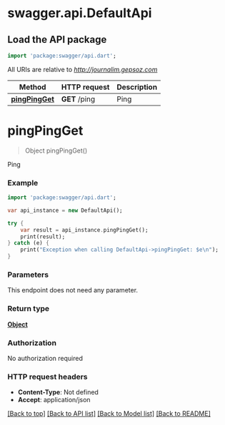 # swagger.api.DefaultApi

## Load the API package
```dart
import 'package:swagger/api.dart';
```

All URIs are relative to *http://journalim.gepsoz.com*

Method | HTTP request | Description
------------- | ------------- | -------------
[**pingPingGet**](DefaultApi.md#pingPingGet) | **GET** /ping | Ping

# **pingPingGet**
> Object pingPingGet()

Ping

### Example
```dart
import 'package:swagger/api.dart';

var api_instance = new DefaultApi();

try {
    var result = api_instance.pingPingGet();
    print(result);
} catch (e) {
    print("Exception when calling DefaultApi->pingPingGet: $e\n");
}
```

### Parameters
This endpoint does not need any parameter.

### Return type

[**Object**](Object.md)

### Authorization

No authorization required

### HTTP request headers

 - **Content-Type**: Not defined
 - **Accept**: application/json

[[Back to top]](#) [[Back to API list]](../README.md#documentation-for-api-endpoints) [[Back to Model list]](../README.md#documentation-for-models) [[Back to README]](../README.md)

